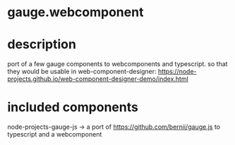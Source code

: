 # gauge.webcomponent

# description
port of a few gauge components to webcomponents and typescript.
so that they would be usable in web-component-designer: https://node-projects.github.io/web-component-designer-demo/index.html

# included components

node-projects-gauge-js -> a port of https://github.com/bernii/gauge.js to typescript and a webcomponent